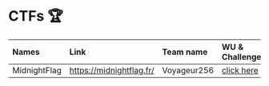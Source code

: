 # CTFs 🏆

| Names        | Link                     | Team name   | WU & Challenges          |
| :----------- | :----------------------- | :---------- | :----------------------- |
| MidnightFlag | https://midnightflag.fr/ | Voyageur256 | [click here](github.com) |
